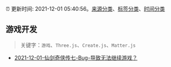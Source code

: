 :alarm_clock: 更新时间: 2021-12-01 05:40:56。[来源分类](../README.md)、[标签分类](../TAGS.md)、[时间分类](../TIMELINE.md)

## 游戏开发


> 关键字：`游戏`、`Three.js`、`Create.js`、`Matter.js`



- [2021-12-01-仙剑奇侠传七-Bug-导致无法继续游戏？](https://www.v2ex.com/t/819260) 